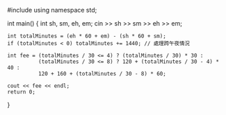#include <iostream>
using namespace std;

int main() {
    int sh, sm, eh, em;
    cin >> sh >> sm >> eh >> em;
    
    int totalMinutes = (eh * 60 + em) - (sh * 60 + sm);
    if (totalMinutes < 0) totalMinutes += 1440; // 處理跨午夜情況

    int fee = (totalMinutes / 30 <= 4) ? (totalMinutes / 30) * 30 :
              (totalMinutes / 30 <= 8) ? 120 + (totalMinutes / 30 - 4) * 40 :
              120 + 160 + (totalMinutes / 30 - 8) * 60;

    cout << fee << endl;
    return 0;
}
